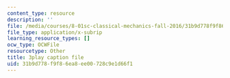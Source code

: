 ```yaml
---
content_type: resource
description: ''
file: /media/courses/8-01sc-classical-mechanics-fall-2016/31b9d778f9f86ea8ee00728c9e1d66f1_nCDOa63Jd6M.srt
file_type: application/x-subrip
learning_resource_types: []
ocw_type: OCWFile
resourcetype: Other
title: 3play caption file
uid: 31b9d778-f9f8-6ea8-ee00-728c9e1d66f1
---
```

